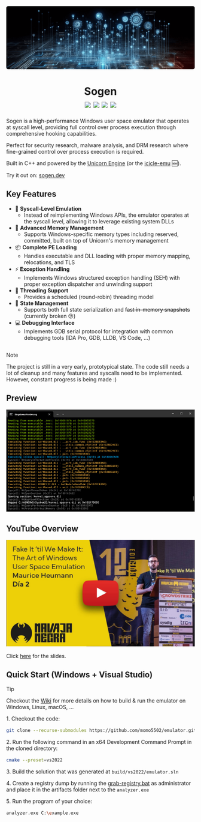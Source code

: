 <img src="./docs/images/cover.png" />
<h1 align="center">
	Sogen
	<br>
	<a href="https://github.com/momo5502/emulator?tab=GPL-2.0-1-ov-file"><img src="https://img.shields.io/github/license/momo5502/emulator?color=00B0F8"/></a>
	<a href="https://github.com/momo5502/emulator/actions"><img src="https://img.shields.io/github/actions/workflow/status/momo5502/emulator/build.yml?branch=main&label=build"/></a>
	<a href="https://github.com/momo5502/emulator/issues"><img src="https://img.shields.io/github/issues/momo5502/emulator?color=F8B000"/></a>
	<img src="https://img.shields.io/github/commit-activity/m/momo5502/emulator?color=FF3131"/>  
</h1>

Sogen is a high-performance Windows user space emulator that operates at syscall level, providing full control over process execution through comprehensive hooking capabilities.

Perfect for security research, malware analysis, and DRM research where fine-grained control over process execution is required.

Built in C++ and powered by the [Unicorn Engine](https://github.com/unicorn-engine/unicorn) (or the [icicle-emu](https://github.com/icicle-emu/icicle-emu) 🆕).

Try it out on: <a href="https://sogen.dev">sogen.dev</a>

## Key Features

* 🔄 __Syscall-Level Emulation__
	* Instead of reimplementing Windows APIs, the emulator operates at the syscall level, allowing it to leverage existing system DLLs
* 📝 __Advanced Memory Management__
	* Supports Windows-specific memory types including reserved, committed, built on top of Unicorn's memory management
* 📦 __Complete PE Loading__
	* Handles executable and DLL loading with proper memory mapping, relocations, and TLS
* ⚡ __Exception Handling__
	* Implements Windows structured exception handling (SEH) with proper exception dispatcher and unwinding support
* 🧵 __Threading Support__
	* Provides a scheduled (round-robin) threading model
* 💾 __State Management__
	* Supports both full state serialization and ~~fast in-memory snapshots~~ (currently broken 😕)
* 💻 __Debugging Interface__
	* Implements GDB serial protocol for integration with common debugging tools (IDA Pro, GDB, LLDB, VS Code, ...)

##
> [!NOTE]  
> The project is still in a very early, prototypical state. The code still needs a lot of cleanup and many features and syscalls need to be implemented. However, constant progress is being made :)

## Preview

![Preview](./docs/images/preview.jpg)

## YouTube Overview

[![YouTube video](./docs/images/yt.jpg)](https://www.youtube.com/watch?v=wY9Q0DhodOQ)

Click <a href="https://docs.google.com/presentation/d/1pha4tFfDMpVzJ_ehJJ21SA_HAWkufQBVYQvh1IFhVls/edit">here</a> for the slides.

## Quick Start (Windows + Visual Studio)

> [!TIP]  
> Checkout the [Wiki](https://github.com/momo5502/emulator/wiki) for more details on how to build & run the emulator on Windows, Linux, macOS, ...

1\. Checkout the code:

```bash
git clone --recurse-submodules https://github.com/momo5502/emulator.git
```

2\. Run the following command in an x64 Development Command Prompt in the cloned directory:

```bash
cmake --preset=vs2022
```

3\. Build the solution that was generated at `build/vs2022/emulator.sln`

4\. Create a registry dump by running the [grab-registry.bat](https://github.com/momo5502/emulator/blob/main/src/tools/grab-registry.bat) as administrator and place it in the artifacts folder next to the `analyzer.exe`

5\. Run the program of your choice:

```bash
analyzer.exe C:\example.exe
```
